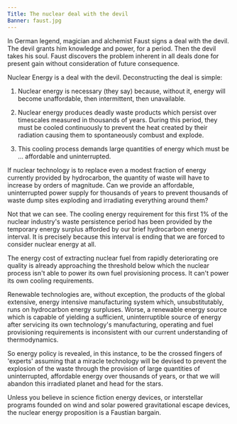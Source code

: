 ```yaml
---
Title: The nuclear deal with the devil
Banner: faust.jpg
---
```


In German legend, magician and alchemist Faust signs a deal with the devil. The devil grants him knowledge and power, for a period. Then the devil takes his soul. Faust discovers the problem inherent in all deals done for present gain without consideration of future consequence.

Nuclear Energy is a deal with the devil. Deconstructing the deal is simple:

1. Nuclear energy is necessary (they say) because, without it, energy will become unaffordable, then intermittent, then unavailable.

2. Nuclear energy produces deadly waste products which persist over timescales measured in thousands of years. During this period, they must be cooled continuously to prevent the heat created by their radiation causing them to spontaneously combust and explode.

3. This cooling process demands large quantities of energy which must be ... affordable and uninterrupted.

If nuclear technology is to replace even a modest fraction of energy currently provided by hydrocarbon, the quantity of waste will have to increase by orders of magnitude. Can we provide an affordable, uninterrupted power supply for thousands of years to prevent thousands of waste dump sites exploding and irradiating everything around them?

Not that we can see. The cooling energy requirement for this first 1% of the nuclear industry's waste persistence period has been provided by the temporary energy surplus afforded by our brief hydrocarbon energy interval. It is precisely because this interval is ending that we are forced to consider nuclear energy at all.

The energy cost of extracting nuclear fuel from rapidly deteriorating ore quality is already approaching the threshold below which the nuclear process isn't able to power its own fuel provisioning process. It can't power its own cooling requirements.

Renewable technologies are, without exception, the products of the global extensive, energy intensive manufacturing system which, unsubstitutably, runs on hydrocarbon energy surpluses. Worse, a renewable energy source which is capable of yielding a sufficient, uninterruptible source of energy after servicing its own technology's manufacturing, operating and fuel provisioning requirements is inconsistent with our current understanding of thermodynamics.

So energy policy is revealed, in this instance, to be the crossed fingers of 'experts' assuming that a miracle technology will be devised to prevent the explosion of the waste through the provision of large quantities of uninterrupted, affordable energy over thousands of years, or that we will abandon this irradiated planet and head for the stars.

Unless you believe in science fiction energy devices, or interstellar programs founded on wind and solar powered gravitational escape devices, the nuclear energy proposition is a Faustian bargain.
